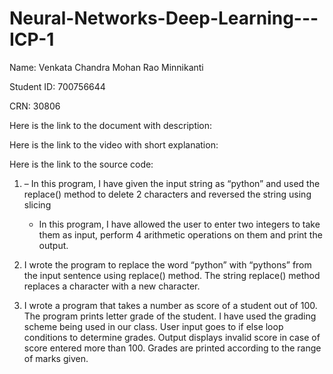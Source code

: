 # Neural-Networks-Deep-Learning---ICP-1

Name: Venkata Chandra Mohan Rao Minnikanti

Student ID: 700756644 
                                                                                                                 
CRN: 30806   

Here is the link to the document with description: 


Here is the link to the video with short explanation:


Here is the link to the source code:


1. 	– In this program, I have given the input string as “python” and used the replace() method to delete 2 characters and reversed the string using slicing
    - In this program, I have allowed the user to enter two integers to take them as input, perform 4 arithmetic operations on them and print the output. 

2. 	I wrote the program to replace the word “python” with “pythons” from the input sentence using replace() method. The string replace() method replaces a character with a new character.

3.	I wrote a program that takes a number as score of a student out of 100. The program prints letter grade of the student. I have used the grading scheme being used in our class. User input goes to if else loop conditions to determine grades. Output displays invalid score in case of score entered more than 100. Grades are printed according to the range of marks given. 
